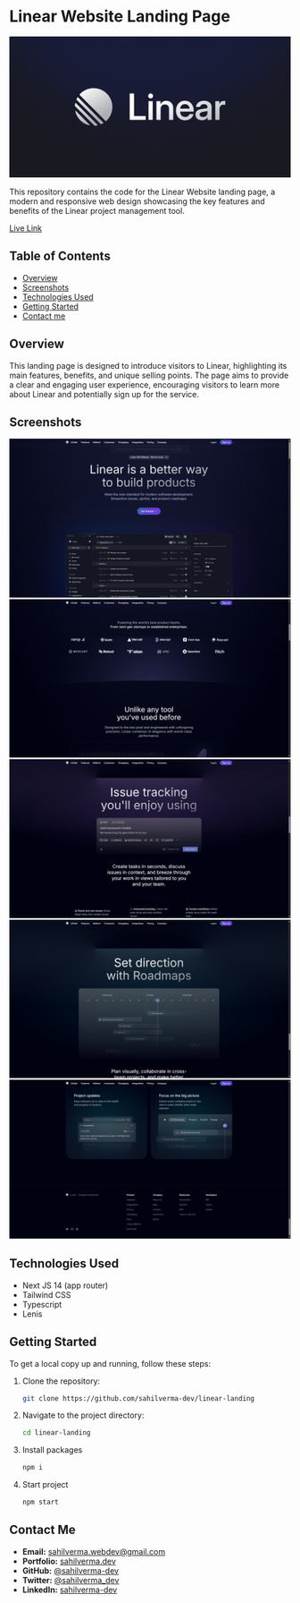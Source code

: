 # Linear Website Landing Page

![Linear](./public/images/open-graph.png)

This repository contains the code for the Linear Website landing page, a modern and responsive web design showcasing the key features and benefits of the Linear project management tool.

[Live Link](https://linear-landing-omega.vercel.app/)

## Table of Contents

- [Overview](#overview)
- [Screenshots](#screenshots)
- [Technologies Used](#technologies-used)
- [Getting Started](#getting-started)
- [Contact me](#contact-me)

## Overview

This landing page is designed to introduce visitors to Linear, highlighting its main features, benefits, and unique selling points. The page aims to provide a clear and engaging user experience, encouraging visitors to learn more about Linear and potentially sign up for the service.

## Screenshots

![Screenshot 1](<./screenshots/screenshot%20(2).png>)
![Screenshot 2](<./screenshots/screenshot%20(3).png>)
![Screenshot 3](<./screenshots/screenshot%20(4).png>)
![Screenshot 4](<./screenshots/screenshot%20(5).png>)
![Screenshot 5](<./screenshots/screenshot%20(1).png>)

## Technologies Used

- Next JS 14 (app router)
- Tailwind CSS
- Typescript
- Lenis

## Getting Started

To get a local copy up and running, follow these steps:

1. Clone the repository:

   ```bash
   git clone https://github.com/sahilverma-dev/linear-landing
   ```

2. Navigate to the project directory:

   ```bash
   cd linear-landing
   ```

3. Install packages

   ```bash
   npm i
   ```

4. Start project

   ```bash
   npm start
   ```

## Contact Me

- **Email:** [sahilverma.webdev@gmail.com](mailto:sahilverma.webdev@gmail.com)
- **Portfolio:** [sahilverma.dev](https://sahilverma.dev/)
- **GitHub:** [@sahilverma-dev](https://github.com/sahilverma-dev)
- **Twitter:** [@sahilverma_dev](https://twitter.com/sahilverma_dev)
- **LinkedIn:** [sahilverma-dev](https://www.linkedin.com/in/sahilverma-dev/)
